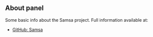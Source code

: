 ## About panel

Some basic info about the Samsa project. Full information available at:

* [GitHub: Samsa](https://github.com/Lorp/samsa)
